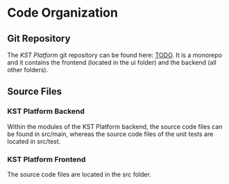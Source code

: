 # Code Organization

## Git Repository

The _KST Platform_ git repository can be found here: [TODO](<>). It is a monorepo and it contains the frontend (located in the ui folder) and the backend (all other folders).

## Source Files

### KST Platform Backend

Within the modules of the KST Platform backend, the source code files can be found in src/main, whereas the source code files of the unit tests are located in src/test.

### KST Platform Frontend

The source code files are located in the src folder.
